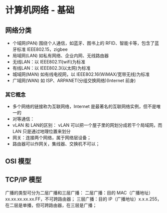 # 计算机网络 - 基础 #

## 网络分类 ##

- 个域网(PAN)
围绕个人通信，如蓝牙、图书上的 RFID、智能卡等，包含了蓝牙标准 IEEE802.15，zigbee
- 局域网(LAN)
如私有网络、企业内网、无线路由器
 - 无线LAN：以 IEEE802.11(wifi)为标准
 - 有线LAN：以 IEEE802.3(以太网)为标准
- 城域网(MAN)
如有线电视网，以 IEEE802.16(WiMAX/宽带无线)为标准
- 广域网(WAN)
如 ISP、ARPANET(分组交换网络)(Internet 前身)



### 其它概念 ###
- 多个网络的链接称为互联网络，Internet 是最著名的互联网络实例，但不是唯一的
- 对等通信：
- vLAN 和 LAN的区别：
vLAN 可以把一个屋子里的网划分成若干个局域网，而 LAN 只是通过地理位置来划分
- 网关：连接两个网络，属于网络层设备；
- 路由器可以作网关，集线器、交换机不可以；





## OSI 模型 ##





## TCP/IP 模型 ##




广播的类型可分为二层广播和三层广播：
二层广播：目的 MAC（广播地址） xx.xx.xx.xx.xx.FF，不可跨路由器；
三层广播：目的 IP（广播地址）x.x.x.255，在二层是单播，但可跨路由器，在三层是广播；

